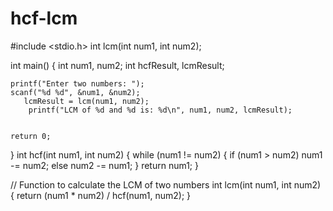 # hcf-lcm
#include <stdio.h>
int lcm(int num1, int num2);


int main() {
    int num1, num2;
    int hcfResult, lcmResult;
    

    printf("Enter two numbers: ");
    scanf("%d %d", &num1, &num2);
       lcmResult = lcm(num1, num2);
        printf("LCM of %d and %d is: %d\n", num1, num2, lcmResult);


    return 0;
}
int hcf(int num1, int num2) {
    while (num1 != num2) {
        if (num1 > num2)
            num1 -= num2;
        else
            num2 -= num1;
    }
    return num1;
}

// Function to calculate the LCM of two numbers
int lcm(int num1, int num2) {
    return (num1 * num2) / hcf(num1, num2);
}


